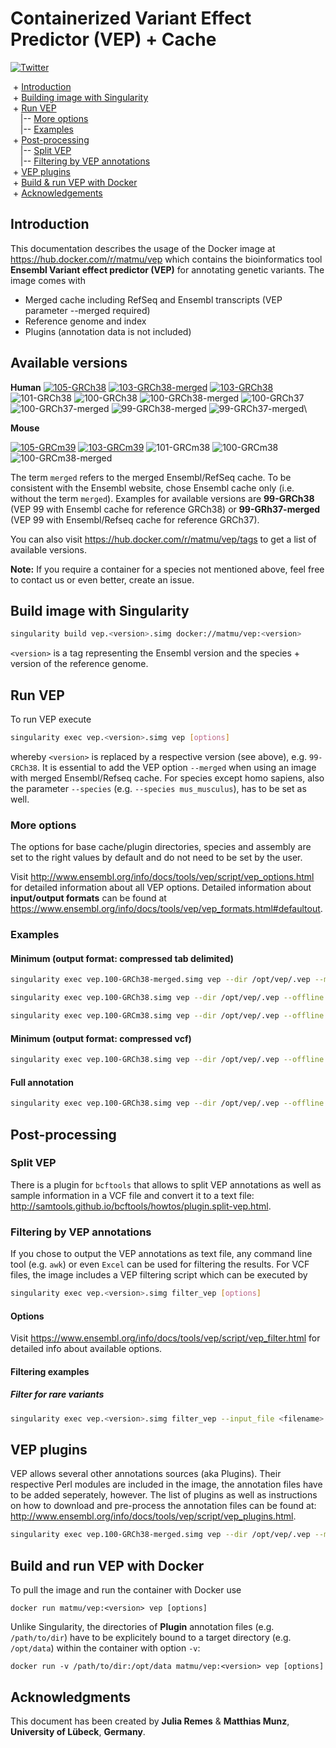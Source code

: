 # Containerized Variant Effect Predictor (VEP) + Cache
[![Twitter](https://img.shields.io/twitter/url/http/shields.io.svg?style=social)](https://twitter.com/intent/tweet?hashtags=Ensembl,VEP,Singularity,Docker&url=https://github.com/matmu/vep)

&nbsp;+ [Introduction](#Introduction) \
&nbsp;+ [Building image with Singularity](#Building-image-with-Singularity) \
&nbsp;+ [Run VEP](#Run-VEP) \
&nbsp;&nbsp;&nbsp;&nbsp;|-- [More options](#More-options) \
&nbsp;&nbsp;&nbsp;&nbsp;|-- [Examples](#Examples) \
&nbsp;+ [Post-processing](#Post-processing) \
&nbsp;&nbsp;&nbsp;&nbsp;|-- [Split VEP](#Split-VEP) \
&nbsp;&nbsp;&nbsp;&nbsp;|-- [Filtering by VEP annotations](#Filtering-by-VEP-annotations) \
&nbsp;+ [VEP plugins](#VEP-plugins) \
&nbsp;+ [Build & run VEP with Docker](#Build-and-run-VEP-with-Docker) \
&nbsp;+ [Acknowledgements](#Acknowledgments)


## Introduction
This documentation describes the usage of the Docker image at https://hub.docker.com/r/matmu/vep which contains the bioinformatics tool **Ensembl Variant effect predictor (VEP)** for annotating genetic variants. The image comes with

* Merged cache including RefSeq and Ensembl transcripts (VEP parameter --merged required)
* Reference genome and index
* Plugins (annotation data is not included)


## Available versions
**Human** 
[![105-GRCh38](https://github.com/matmu/vep/actions/workflows/docker.105-GRCh38.yml/badge.svg)](https://github.com/matmu/vep/actions/workflows/docker.105-GRCh38.yml)
[![103-GRCh38-merged](https://github.com/matmu/vep/actions/workflows/docker.103-GRCh38-merged.yml/badge.svg)](https://github.com/matmu/vep/actions/workflows/docker.103-GRCh38-merged.yml)
[![103-GRCh38](https://github.com/matmu/vep/actions/workflows/docker.103-GRCh38.yml/badge.svg)](https://github.com/matmu/vep/actions/workflows/docker.103-GRCh38.yml)
![101-GRCh38](https://github.com/matmu/vep/workflows/101-GRCh38/badge.svg)
![100-GRCh38](https://github.com/matmu/vep/workflows/100-GRCh38/badge.svg)
![100-GRCh38-merged](https://github.com/matmu/vep/workflows/100-GRCh38-merged/badge.svg)
![100-GRCh37](https://github.com/matmu/vep/workflows/100-GRCh37/badge.svg)
![100-GRCh37-merged](https://github.com/matmu/vep/workflows/100-GRCh37-merged/badge.svg)
![99-GRCh38-merged](https://github.com/matmu/vep/workflows/99-GRCh38-merged/badge.svg)
![99-GRCh37-merged](https://github.com/matmu/vep/workflows/99-GRCh37-merged/badge.svg)\

**Mouse**

[![105-GRCm39](https://github.com/matmu/vep/actions/workflows/docker.105-GRCm39.yml/badge.svg)](https://github.com/matmu/vep/actions/workflows/docker.105-GRCm39.yml)
[![103-GRCm39](https://github.com/matmu/vep/actions/workflows/docker.103-GRCm39.yml/badge.svg)](https://github.com/matmu/vep/actions/workflows/docker.103-GRCm39.yml)
![101-GRCm38](https://github.com/matmu/vep/workflows/101-GRCm38/badge.svg)
![100-GRCm38](https://github.com/matmu/vep/workflows/100-GRCm38/badge.svg)
![100-GRCm38-merged](https://github.com/matmu/vep/workflows/100-GRCm38-merged/badge.svg)

The term `merged` refers to the merged Ensembl/RefSeq cache. To be consistent with the Ensembl website, chose Ensembl cache only (i.e. without the term `merged`). Examples for available versions are **99-GRCh38** (VEP 99 with Ensembl cache for reference GRCh38) or **99-GRh37-merged** (VEP 99 with Ensembl/Refseq cache for reference GRCh37).

You can also visit https://hub.docker.com/r/matmu/vep/tags to get a list of available versions.

**Note:** If you require a container for a species not mentioned above, feel free to contact us or even better, create an issue.


## Build image with Singularity
```bash
singularity build vep.<version>.simg docker://matmu/vep:<version>
```

`<version>` is a tag representing the Ensembl version and the species + version of the reference genome. 


## Run VEP
To run VEP execute
```bash
singularity exec vep.<version>.simg vep [options]
```
whereby `<version>` is replaced by a respective version (see above), e.g. `99-CRCh38`. It is essential to add the VEP option `--merged` when using an image with merged Ensembl/Refseq cache. For species except homo sapiens, also the parameter `--species` (e.g. `--species mus_musculus`), has to be set as well.


### More options
The options for base cache/plugin directories, species and assembly are set to the right values by default and do not need to be set by the user.

Visit http://www.ensembl.org/info/docs/tools/vep/script/vep_options.html for detailed information about all VEP options. Detailed information about **input/output formats** can be found at https://www.ensembl.org/info/docs/tools/vep/vep_formats.html#defaultout. 


### Examples

#### Minimum (output format: compressed tab delimited)
```bash
singularity exec vep.100-GRCh38-merged.simg vep --dir /opt/vep/.vep --merged --offline --cache --input_file <filename>.vcf[.gz] --output_file <filename>.txt.gz --tab --compress_output bgzip
```

```bash
singularity exec vep.100-GRCh38.simg vep --dir /opt/vep/.vep --offline --cache --input_file <filename>.vcf[.gz] --output_file <filename>.txt.gz --tab --compress_output bgzip
```

```bash
singularity exec vep.100-GRCm38.simg vep --dir /opt/vep/.vep --offline --cache --input_file <filename>.vcf[.gz] --output_file <filename>.txt.gz --tab --compress_output bgzip -species mus_musculus
```


#### Minimum (output format: compressed vcf)
```bash
singularity exec vep.100-GRCh38.simg vep --dir /opt/vep/.vep --offline --cache --input_file <filename>.vcf[.gz] --output_file <filename>.vcf.gz --vcf --compress_output bgzip
```

#### Full annotation
```bash
singularity exec vep.100-GRCh38.simg vep --dir /opt/vep/.vep --offline --cache --input_file <filename>.vcf[.gz] --output_file <filename>.vcf.gz --vcf --compress_output bgzip --everything --nearest symbol        
```

## Post-processing

### Split VEP
There is a plugin for `bcftools` that allows to split VEP annotations as well as sample information in a VCF file and convert it to a text file: http://samtools.github.io/bcftools/howtos/plugin.split-vep.html.


### Filtering by VEP annotations
If you chose to output the VEP annotations as text file, any command line tool (e.g. `awk`) or even `Excel` can be used for filtering the results. For VCF files, the image includes a VEP filtering script which can be executed by
```bash
singularity exec vep.<version>.simg filter_vep [options]
```


#### Options
Visit https://www.ensembl.org/info/docs/tools/vep/script/vep_filter.html for detailed info about available options.


#### Filtering examples

##### Filter for rare variants
```bash
singularity exec vep.<version>.simg filter_vep --input_file <filename>.vcf --output_file <filename>.filtered.vcf --only_matched --filter "(IMPACT is HIGH or IMPACT is MODERATE or IMPACT is LOW) and (BIOTYPE is protein_coding) and ((PolyPhen > 0.446) or (SIFT < 0.05)) and (EUR_AF < 0.001 or gnomAD_NFE_AF < 0.001 or (not EUR_AF and not gnomAD_NFE_AF))" 
```


## VEP plugins
VEP allows several other annotations sources (aka Plugins). Their respective Perl modules are included in the image, the annotation files have to be added seperately, however. The list of plugins as well as instructions on how to download and pre-process the annotation files can be found at: http://www.ensembl.org/info/docs/tools/vep/script/vep_plugins.html.

```bash
singularity exec vep.100-GRCh38-merged.simg vep --dir /opt/vep/.vep --merged --offline --cache --input_file <filename>.vcf[.gz] --output_file <filename>.txt.gz --tab --compress_output bgzip --plugin CADD,/path/to/ALL.TOPMed_freeze5_hg38_dbSNP.tsv.gz
```


## Build and run VEP with Docker
To pull the image and run the container with Docker use 
```
docker run matmu/vep:<version> vep [options]
```

Unlike Singularity, the directories of **Plugin** annotation files (e.g. `/path/to/dir`) have to be explicitely bound to a target directory (e.g. `/opt/data`) within the container with option `-v`:
```
docker run -v /path/to/dir:/opt/data matmu/vep:<version> vep [options]
```


## Acknowledgments
This document has been created by **Julia Remes** & **Matthias Munz**, **University of Lübeck**, **Germany**.

